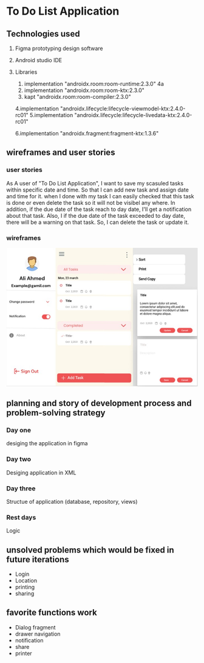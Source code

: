 # To Do List Application

## Technologies used

1. Figma prototyping design software 
2. Android studio IDE
3. Libraries
 
    1. implementation "androidx.room:room-runtime:2.3.0" 4a
    2. implementation "androidx.room:room-ktx:2.3.0"
    3. kapt "androidx.room:room-compiler:2.3.0"

    4.implementation "androidx.lifecycle:lifecycle-viewmodel-ktx:2.4.0-rc01"
    5.implementation "androidx.lifecycle:lifecycle-livedata-ktx:2.4.0-rc01"

    6.implementation "androidx.fragment:fragment-ktx:1.3.6"
  

## wireframes and user stories

### user stories
As A user of "To Do List Application", I want to save my scasuled tasks within specific date and time. 
So that I can add new task and assign date and time for it. when I done with my task I can easily checked that this task is done 
or even delete the task so it will not be visibel any where. In addition, if the due date of the task reach to day date,
I'll get a notification about that task. Also, I if the due date of the task exceeded to day date, there will be a warning on that task.
So, I can delete the task or update it. 


### wireframes 
![Home screen Image](https://github.com/fatimahmayouf/ToDoList/blob/main/Design/Home%20.jpg)






## planning and story of development process and problem-solving strategy
### Day one 
desiging the application in figma
### Day two
Desiging application in XML
### Day three
Structue of application (database, repository, views)
### Rest days
Logic 


## unsolved problems which would be fixed in future iterations
* Login
* Location
* printing
* sharing 



## favorite functions work
* Dialog fragment
* drawer navigation
* notification
* share
* printer






